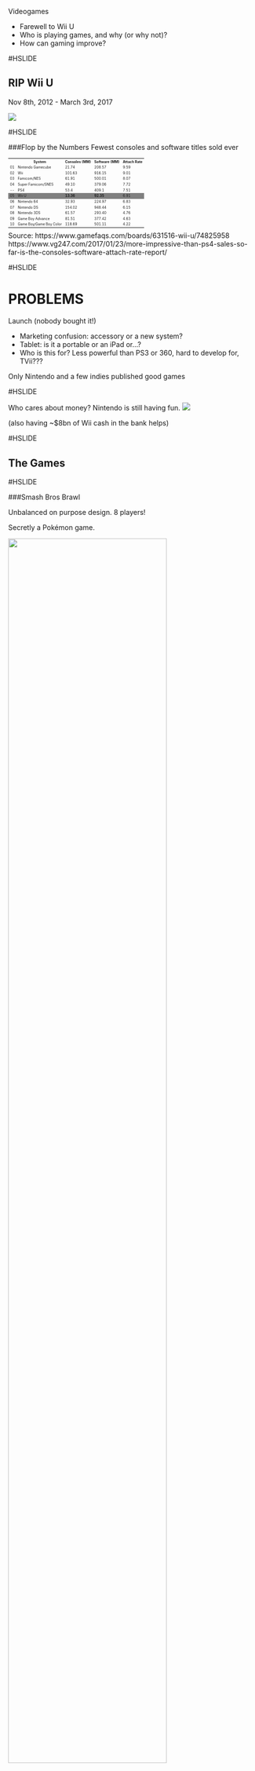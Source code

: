 Videogames

 * Farewell to Wii U
 * Who is playing games, and why (or why not)?
 * How can gaming improve?

#HSLIDE

RIP Wii U
---------
Nov 8th, 2012 - March 3rd, 2017

<!--<img src="http://www.abload.de/img/jurassickazxiu1c.gif" />-->
<img src="https://i.chzbgr.com/maxW500/7546103808/hF30B3FDB/" />

#HSLIDE

###Flop by the Numbers
Fewest consoles and software titles sold ever

<table style="font-size: .5em">
    <tr><th>&nbsp;</th><th>System</th><th>Consoles (MM)</th><th>Software (MM)</th><th>Attach Rate</th></tr>
    <tr><td>01</td><td>Nintendo Gamecube</td><td>21.74</td><td>208.57</td><td>9.59</td></tr>
    <tr><td>02</td><td>Wii</td><td>101.63</td><td>916.15</td><td>9.01</td></tr>
    <tr><td>03</td><td>Famicom/NES</td><td>61.91</td><td>500.01</td><td>8.07</td></tr>
    <tr><td>04</td><td>Super Famicom/SNES</td><td>49.10</td><td>379.06</td><td>7.72</td></tr>
    <tr><td>--</td><td>PS4</td><td>53.4</td><td>409.1</td><td>7.51</td></tr>
    <tr style="background-color: grey"><td>05</td><td>Wii U</td><td><strong>13.36</strong></td><td><strong>92.35</strong></td><td>6.91</td></tr>
    <tr><td>06</td><td>Nintendo 64</td><td>32.93</td><td>224.97</td><td>6.83</td></tr>
    <tr><td>07</td><td>Nintendo DS</td><td>154.02</td><td>948.44</td><td>6.15</td></tr>
    <tr><td>08</td><td>Nintendo 3DS</td><td>61.57</td><td>293.40</td><td>4.76</td></tr>
    <tr><td>09</td><td>Game Boy Advance</td><td>81.51</td><td>377.42</td><td>4.63</td></tr>
    <tr><td>10</td><td>Game Boy/Game Boy Color</td><td>118.69</td><td>501.11</td><td>4.22</td></tr>
</table>

<div class="source">Source: https://www.gamefaqs.com/boards/631516-wii-u/74825958
https://www.vg247.com/2017/01/23/more-impressive-than-ps4-sales-so-far-is-the-consoles-software-attach-rate-report/</div>

#HSLIDE

PROBLEMS
========
Launch (nobody bought it!)
 * Marketing confusion: accessory or a new system?
 * Tablet: is it a portable or an iPad or...?
 * Who is this for? Less powerful than PS3 or 360, hard to develop for, TVii???

Only Nintendo and a few indies published good games

#HSLIDE

Who cares about money? Nintendo is still having fun.
<img src="http://i1.kym-cdn.com/photos/images/original/001/023/803/f4c.gif" />

(also having ~$8bn of Wii cash in the bank helps)

#HSLIDE

The Games
---------

#HSLIDE

###Smash Bros Brawl

Unbalanced on purpose design. 8 players!

Secretly a Pokémon game.

<img src="https://i.ytimg.com/vi/evJoXzO7DCM/maxresdefault.jpg" style="width: 80%;" />

#HSLIDE

###Super Mario 3D World

Everyone is a cat. Need I say more?

<img src="https://www.technobuffalo.com/wp-content/uploads/2013/11/Super-Mario-3D-World-Art-1.jpg" style="width: 55%; float: left;" />
<img src="http://vignette1.wikia.nocookie.net/fantendo/images/4/48/Cat_Goomba_Artwork_-_Super_Mario_3D_World.png/revision/20131025223839" style="width:35%; float: right;" />

#HSLIDE

###Pikmin

Streamlined RTS game, cute AF. Aliens on a juice cleanse. Weirdly realistic fruit.

<img src="http://nintendotoday.com/wp-content/uploads/2012/09/pikmin-3-3.jpg?x74487" style="width: 45%; float: left;"/>
<img src="http://underratedretro.com/press/wp-content/uploads/2013/08/Pikmin-3.jpg" style="width: 45%; float: right;" />

#HSLIDE

###Mario Kart

Items get better as you lag behind, and AI adjusts skill to match yours (to a point).

<img src="https://media.giphy.com/media/PS4r30hfeNrR6/giphy.gif" />

#HSLIDE

###Splatoon

<img src="https://gamerxiphos.files.wordpress.com/2015/05/splatoon-dominance-gif.gif" />

#HSLIDE

###Captain Toad's Treasure Tracker

omfgbbq so cute.

<img src="http://cdn.atomix.vg/wp-content/uploads/2015/08/CaptainToad.gif" />

#HSLIDE

###Captain Toad's Treasure Tracker

Clever, low-stress platformer without jumping

<img src="https://d.ibtimes.co.uk/en/full/1416651/captain-toad-treasure-tracker-gif.gif" />


#HSLIDE

Nintendo's culture is centered on creativity. They make games that are family-friendly, sometimes beginner-friendly. But are they an _inclusive_ company?

#HSLIDE

 - Representation (gender, race, body, cultural experience)
 - Motivation (gameplay, story, characters, challenge)
 - Investment (time, money)

#HSLIDE

Who plays games? Lots of people.

<img width="309" height="338" src="http://assets.pewresearch.org/wp-content/uploads/sites/14/2015/12/PI_2015-12-15_gaming-and-gamers_0-01.png" class="attachment-large size-large" alt="Half of American adults play video games; 10% consider themselves “gamers”" />

<img src="http://assets.pewresearch.org/wp-content/uploads/sites/14/2015/12/PI_2015-12-15_gaming-and-gamers_1-01.png" class="attachment-large size-large" alt="Men and women play video games, but men are more likely to call themselves “gamers”" />

http://www.pewinternet.org/2015/12/15/who-plays-video-games-and-identifies-as-a-gamer/

#HSLIDE

Is gaming relevant?

<img src="https://d1ax1i5f2y3x71.cloudfront.net/items/0G3x3B240B3K0U150X3L/Screen%20Shot%202017-02-27%20at%208.24.52%20PM.png?X-CloudApp-Visitor-Id=2671635" />
Source: https://www.superdataresearch.com/market-data/market-brief-year-in-review/

#HSLIDE

RUST
----

Indie game in perpetual alpha (playtesting)
Survive in a multiplayer world starting naked with no possessions
April 2016, pushed update that randomly assigns gender, age, race, and body type to every player. permanently.
<img src="https://i.kinja-img.com/gawker-media/image/upload/s--0gHn5jNc--/c_scale,fl_progressive,q_80,w_800/mpsdzssxwygchkukhsm1.png" />

#HSLIDE

"Why won’t you give the player base an option to choose their gender? I just want to play the game and have a connection to the character like most other games I play." - Disgruntled cis white male player

:-/ - Everyone else

(but some transgender gamers likened it to their lived experience)
Source: https://www.theguardian.com/commentisfree/2016/apr/13/videogame-chooses-character-race-gender-rust


<img src="http://i.kinja-img.com/gawker-media/image/upload/s--xve7C6jl--/1301254001955055717.gif" />

